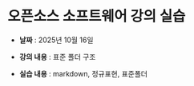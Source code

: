 # 오픈소스 소프트웨어 강의 실습

- **날짜** : 2025년 10월 16일

- **강의 내용** : 표준 폴더 구조

- **실습 내용** : markdown, 정규표현, 표준폴더
